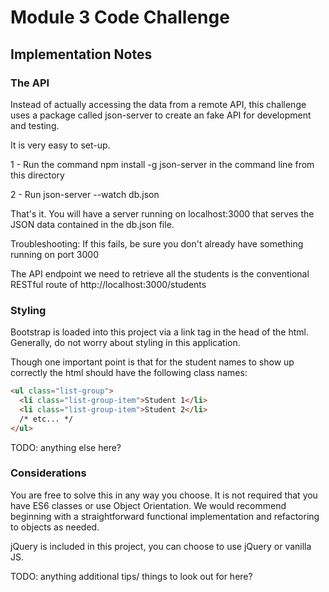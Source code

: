 # Module 3 Code Challenge

## Implementation Notes

### The API

Instead of actually accessing the data from a remote API, this challenge uses a package called json-server to create an fake API for development and testing.

It is very easy to set-up.

1 - Run the command npm install -g json-server in the command line from this directory

2 - Run json-server --watch db.json

That's it. You will have a server running on localhost:3000 that serves the JSON data contained in the db.json file.

Troubleshooting: If this fails, be sure you don't already have something running on port 3000

The API endpoint we need to retrieve all the students is the conventional RESTful route of http://localhost:3000/students

### Styling

Bootstrap is loaded into this project via a link tag in the head of the html. Generally, do not worry about styling in this application.

Though one important point is that for the student names to show up correctly the html should have the following class names:

```html
<ul class="list-group">
  <li class="list-group-item">Student 1</li>
  <li class="list-group-item">Student 2</li>
  /* etc... */
</ul>
```
TODO: anything else here?

### Considerations

You are free to solve this in any way you choose. It is not required that you have ES6 classes or use Object Orientation. We would recommend beginning with a straightforward functional implementation and refactoring to objects as needed.

jQuery is included in this project, you can choose to use jQuery or vanilla JS.

TODO: anything additional tips/ things to look out for here?
